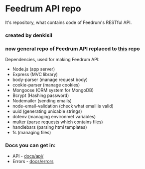 # Feedrum API repo

It's repository, what contains code of Feedrum's RESTful API.

### created by denkisil

### now general repo of Feedrum API replaced to [this](https://github.com/Feedrum-Project/feedrum-next) repo


Dependencies, used for making Feedrum API:
- Node.js (app server)
- Express (MVC library)
- body-parser (manage request body)
- cookie-parser (manage cookies)
- Mongoose (ORM system for MongoDB)
- Bcrypt (Hashing password)
- Nodemailer (sending emails)
- node-email-validation (check what email is valid)
- uuid (generating unicable strings)
- dotenv (managing environmet variables)
- multer (parse requests which contains files)
- handlebars (parsing html templates)
- fs (managing files)




### Docs you can get in: 
- API - [docs/api/](docs/api/README.md)
- Errors - [docs/errors](docs/errors/README.md)
